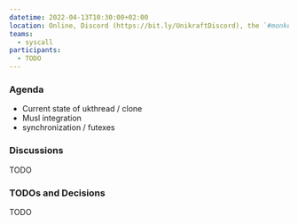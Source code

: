 ```yaml
---
datetime: 2022-04-13T10:30:00+02:00
location: Online, Discord (https://bit.ly/UnikraftDiscord), the `#monkey-business` voice channel
teams:
  - syscall
participants:
  - TODO
---
```


### Agenda

* Current state of ukthread / clone
* Musl integration
* synchronization / futexes

### Discussions

TODO

### TODOs and Decisions

TODO
